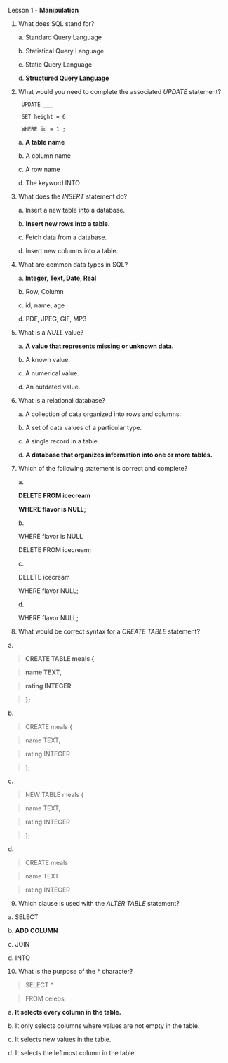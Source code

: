 Lesson 1 - **Manipulation**


1. What does SQL stand for?

    a. Standard Query Language
  
    b. Statistical Query Language
  
    c. Static Query Language
  
    d. **Structured Query Language**
  
2. What would you need to complete the associated *UPDATE* statement?

        UPDATE ___

        SET height = 6

        WHERE id = 1 ;

    a. **A table name**
  
    b. A column name
  
    c. A row name
  
    d. The keyword INTO

3. What does the *INSERT* statement do?

    a. Insert a new table into a database.
  
    b. **Insert new rows into a table.**
  
    c. Fetch data from a database.
  
    d. Insert new columns into a table.
  
4. What are common data types in SQL?

    a. **Integer, Text, Date, Real**
  
    b. Row, Column
  
    c. id, name, age
  
    d. PDF, JPEG, GIF, MP3
  
5. What is a *NULL* value?

    a. **A value that represents missing or unknown data.**
  
    b. A known value.
  
    c. A numerical value.
  
    d. An outdated value.

6. What is a relational database?

    a. A collection of data organized into rows and columns.
  
    b. A set of data values of a particular type.
  
    c. A single record in a table.
  
    d. **A database that organizes information into one or more tables.**
  
7. Which of the following statement is correct and complete?

    a.
    
    **DELETE FROM icecream**

    **WHERE flavor is NULL;**
  
    b. 
  
    WHERE flavor is NULL

    DELETE FROM icecream;
  
    c.
  
    DELETE icecream

    WHERE flavor NULL;
  
    d.

    WHERE flavor NULL;

8. What would be correct syntax for a *CREATE TABLE* statement?

  a.
  
> **CREATE TABLE meals {**

>   **name TEXT,**

>   **rating INTEGER**

> **};**
  
  b. 
  
> CREATE meals {

>   name TEXT,

>   rating INTEGER

> };
  
  c.
  
> NEW TABLE meals {

>   name TEXT,

>   rating INTEGER

> };
  
  d.

> CREATE meals

>   name TEXT

>   rating INTEGER

9. Which clause is used with the *ALTER TABLE* statement?

  a. SELECT
  
  b. **ADD COLUMN**
  
  c. JOIN
  
  d. INTO

10. What is the purpose of the * character?
> SELECT *

> FROM celebs;

  a. **It selects every column in the table.**
  
  b. It only selects columns where values are not empty in the table.
  
  c. It selects new values in the table.
  
  d. It selects the leftmost column in the table.
